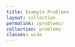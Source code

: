 ```yaml
---
title: Example Problems
layout: collection
permalink: /problems/
collection: problems
classes: wide
---
```

